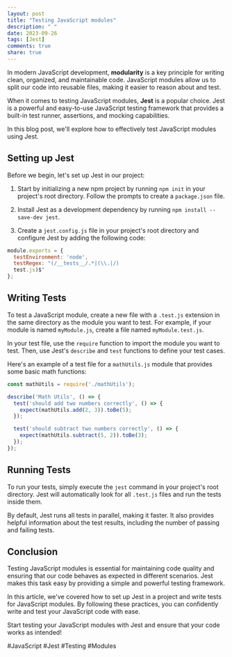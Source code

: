 ```yaml
---
layout: post
title: "Testing JavaScript modules"
description: " "
date: 2023-09-26
tags: [Jest]
comments: true
share: true
---
```


In modern JavaScript development, **modularity** is a key principle for writing clean, organized, and maintainable code. JavaScript modules allow us to split our code into reusable files, making it easier to reason about and test.

When it comes to testing JavaScript modules, **Jest** is a popular choice. Jest is a powerful and easy-to-use JavaScript testing framework that provides a built-in test runner, assertions, and mocking capabilities.

In this blog post, we'll explore how to effectively test JavaScript modules using Jest.

## Setting up Jest

Before we begin, let's set up Jest in our project:

1. Start by initializing a new npm project by running `npm init` in your project's root directory. Follow the prompts to create a `package.json` file.

2. Install Jest as a development dependency by running `npm install --save-dev jest`.

3. Create a `jest.config.js` file in your project's root directory and configure Jest by adding the following code:

```javascript
module.exports = {
  testEnvironment: 'node',
  testRegex: "(/__tests__/.*|(\\.|/)
  test.js)$"
};
```

## Writing Tests

To test a JavaScript module, create a new file with a `.test.js` extension in the same directory as the module you want to test. For example, if your module is named `myModule.js`, create a file named `myModule.test.js`.

In your test file, use the `require` function to import the module you want to test. Then, use Jest's `describe` and `test` functions to define your test cases.

Here's an example of a test file for a `mathUtils.js` module that provides some basic math functions:

```javascript
const mathUtils = require('./mathUtils');

describe('Math Utils', () => {
  test('should add two numbers correctly', () => {
    expect(mathUtils.add(2, 3)).toBe(5);
  });

  test('should subtract two numbers correctly', () => {
    expect(mathUtils.subtract(5, 2)).toBe(3);
  });
});
```

## Running Tests

To run your tests, simply execute the `jest` command in your project's root directory. Jest will automatically look for all `.test.js` files and run the tests inside them.

By default, Jest runs all tests in parallel, making it faster. It also provides helpful information about the test results, including the number of passing and failing tests.

## Conclusion

Testing JavaScript modules is essential for maintaining code quality and ensuring that our code behaves as expected in different scenarios. Jest makes this task easy by providing a simple and powerful testing framework.

In this article, we've covered how to set up Jest in a project and write tests for JavaScript modules. By following these practices, you can confidently write and test your JavaScript code with ease.

Start testing your JavaScript modules with Jest and ensure that your code works as intended!

\#JavaScript \#Jest #Testing #Modules